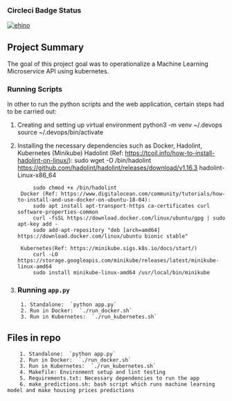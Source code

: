 ### Circleci Badge Status
[![ehino](https://circleci.com/gh/ehino/devopsmircoservices.svg?style=svg)](https://app.circleci.com/pipelines/github/ehino/devopsmircoservices)

## Project Summary
The goal of this project goal was to operationalize a Machine Learning Microservice API using kubernetes. 

### Running Scripts
In other to run the python scripts and the web application, certain steps had to be carried out:
1. Creating and setting up virtual environment
        python3 -m venv ~/.devops
        source ~/.devops/bin/activate
2. Installing the necessary dependencies such as Docker, Hadolint, Kubernetes (Minikube)
        Hadolint (Ref: https://tcoil.info/how-to-install-hadolint-on-linux/): 
            sudo wget -O /bin/hadolint https://github.com/hadolint/hadolint/releases/download/v1.16.3       hadolint-Linux-x86_64

            sudo chmod +x /bin/hadolint
        Docker (Ref: https://www.digitalocean.com/community/tutorials/how-to-install-and-use-docker-on-ubuntu-18-04):
            sudo apt install apt-transport-https ca-certificates curl software-properties-common
            curl -fsSL https://download.docker.com/linux/ubuntu/gpg | sudo apt-key add -
            sudo add-apt-repository "deb [arch=amd64] https://download.docker.com/linux/ubuntu bionic stable"
        
        Kubernetes(Ref: https://minikube.sigs.k8s.io/docs/start/)
            curl -LO https://storage.googleapis.com/minikube/releases/latest/minikube-linux-amd64
            sudo install minikube-linux-amd64 /usr/local/bin/minikube
            
3. ### Running `app.py`

        1. Standalone:  `python app.py`
        2. Run in Docker:  `./run_docker.sh`
        3. Run in Kubernetes:  `./run_kubernetes.sh`

## Files in repo
        1. Standalone:  `python app.py`
        2. Run in Docker:  `./run_docker.sh`
        3. Run in Kubernetes:  `./run_kubernetes.sh`
        4. Makefile: Environment setup and lint testing
        5. Requirements.txt: Necessary dependencies to run the app
        6. make_predictions.sh: bash script which runs machine learning model and make housing prices predictions

